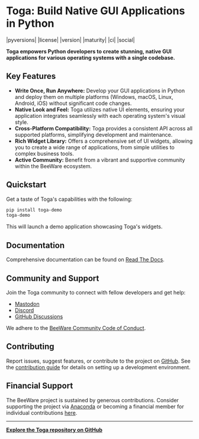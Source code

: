 # Toga: Build Native GUI Applications in Python

|pyversions| |license| |version| |maturity| |ci| |social|

**Toga empowers Python developers to create stunning, native GUI applications for various operating systems with a single codebase.**

## Key Features

*   **Write Once, Run Anywhere:** Develop your GUI applications in Python and deploy them on multiple platforms (Windows, macOS, Linux, Android, iOS) without significant code changes.
*   **Native Look and Feel:**  Toga utilizes native UI elements, ensuring your application integrates seamlessly with each operating system's visual style.
*   **Cross-Platform Compatibility:** Toga provides a consistent API across all supported platforms, simplifying development and maintenance.
*   **Rich Widget Library:** Offers a comprehensive set of UI widgets, allowing you to create a wide range of applications, from simple utilities to complex business tools.
*   **Active Community:**  Benefit from a vibrant and supportive community within the BeeWare ecosystem.

## Quickstart

Get a taste of Toga's capabilities with the following:

```bash
pip install toga-demo
toga-demo
```

This will launch a demo application showcasing Toga's widgets.

## Documentation

Comprehensive documentation can be found on [Read The Docs](https://toga.readthedocs.io).

## Community and Support

Join the Toga community to connect with fellow developers and get help:

*   [Mastodon](https://fosstodon.org/@beeware)
*   [Discord](https://beeware.org/bee/chat/)
*   [GitHub Discussions](https://github.com/beeware/toga/discussions)

We adhere to the [BeeWare Community Code of Conduct](https://beeware.org/community/behavior/).

## Contributing

Report issues, suggest features, or contribute to the project on [GitHub](https://github.com/beeware/toga/issues).  See the [contribution guide](https://toga.readthedocs.io/en/latest/how-to/contribute/index.html) for details on setting up a development environment.

## Financial Support

The BeeWare project is sustained by generous contributions. Consider supporting the project via [Anaconda](https://anaconda.com/) or becoming a financial member for individual contributions [here](https://beeware.org/community/members/).

---
**[Explore the Toga repository on GitHub](https://github.com/beeware/toga)**